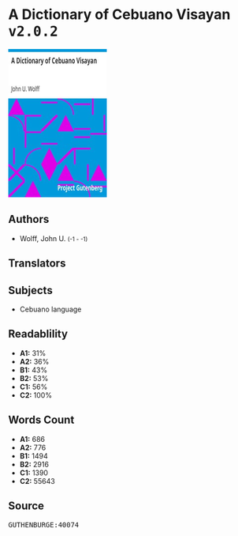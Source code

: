# A Dictionary of Cebuano Visayan <kbd>v2.0.2</kbd>

![](./cover.medium.jpg "")

## Authors


 - Wolff, John U. <small>(-1 - -1)</small>

## Translators



## Subjects


 - Cebuano language

## Readablility


 - **A1:** 31%
 - **A2:** 36%
 - **B1:** 43%
 - **B2:** 53%
 - **C1:** 56%
 - **C2:** 100%

## Words Count


 - **A1:** 686
 - **A2:** 776
 - **B1:** 1494
 - **B2:** 2916
 - **C1:** 1390
 - **C2:** 55643

## Source


<kbd>GUTHENBURGE:40074</kbd>
